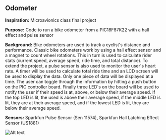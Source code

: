 ## Odometer

**Inspiration:** Microavionics class final project

**Purpose:** Code to run a bike odometer from a PIC18F87K22 with a hall effect and pulse sensor

**Background:** Bike odometers are used to track a cyclist's distance and performance. Classic bike odometers work by using a hall effect sensor and a magnet to count wheel rotations. This in turn is used to calculate rider stats (current speed, average speed, ride time, and total distance). To extend the project, a pulse sensor is also used to monitor the user's heart rate. A timer will be used to calculate total ride time and an LCD screen will be used to display the data. Only one piece of data will be displayed at a time. The user can toggle through the information by hitting a push button on the PIC controller board. Finally three LED's on the board will be used to notify the user if their speed is at, above, or below their average speed. If the top LED is lit, the used is above their average speed, if the middle LED is lit, they are at their average speed, and if the lowest LED is lit, they are below their average speed. 

**Sensors:** Sparkfun Pulse Sensor (Sen 11574), Sparkfun Hall Latching Effect Sensor (US1881)



![Alt text](https://github.com/cem8301/Catan/blob/master/odometer.png?raw=true "Hardware")
